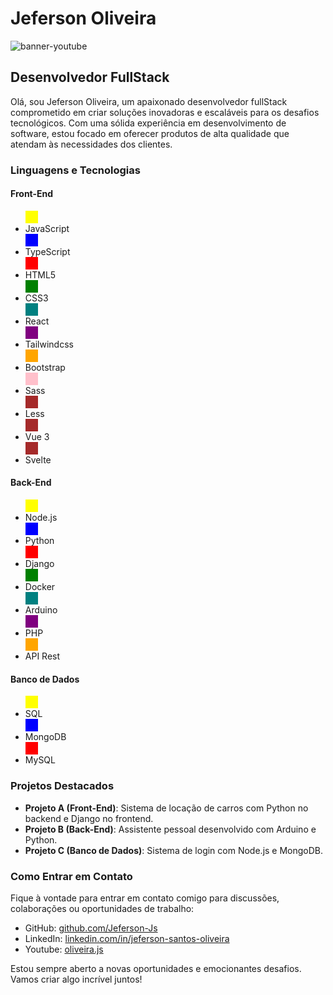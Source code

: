 # Jeferson Oliveira
![banner-youtube](https://github.com/Jeferson-Js/Jeferson-Js/assets/82729145/627a7354-c0b4-406f-b16d-7cae732ba76d)

## Desenvolvedor FullStack

Olá, sou Jeferson Oliveira, um apaixonado desenvolvedor fullStack comprometido em criar soluções inovadoras e escaláveis para os desafios tecnológicos. Com uma sólida experiência em desenvolvimento de software, estou focado em oferecer produtos de alta qualidade que atendam às necessidades dos clientes.

### Linguagens e Tecnologias

#### Front-End
- <div style="width: 20px; height: 20px; background-color: yellow;"></div> JavaScript
- <div style="width: 20px; height: 20px; background-color: blue;"></div> TypeScript
- <div style="width: 20px; height: 20px; background-color: red;"></div> HTML5
- <div style="width: 20px; height: 20px; background-color: green;"></div> CSS3
- <div style="width: 20px; height: 20px; background-color: teal;"></div> React
- <div style="width: 20px; height: 20px; background-color: purple;"></div> Tailwindcss
- <div style="width: 20px; height: 20px; background-color: orange;"></div> Bootstrap
- <div style="width: 20px; height: 20px; background-color: pink;"></div> Sass
- <div style="width: 20px; height: 20px; background-color: brown;"></div> Less
- <div style="width: 20px; height: 20px; background-color: brown;"></div> Vue 3
- <div style="width: 20px; height: 20px; background-color: brown;"></div> Svelte

#### Back-End
- <div style="width: 20px; height: 20px; background-color: yellow;"></div> Node.js
- <div style="width: 20px; height: 20px; background-color: blue;"></div> Python
- <div style="width: 20px; height: 20px; background-color: red;"></div> Django
- <div style="width: 20px; height: 20px; background-color: green;"></div> Docker
- <div style="width: 20px; height: 20px; background-color: teal;"></div> Arduino
- <div style="width: 20px; height: 20px; background-color: purple;"></div> PHP
- <div style="width: 20px; height: 20px; background-color: orange;"></div> API Rest

#### Banco de Dados
- <div style="width: 20px; height: 20px; background-color: yellow;"></div> SQL
- <div style="width: 20px; height: 20px; background-color: blue;"></div> MongoDB
- <div style="width: 20px; height: 20px; background-color: red;"></div> MySQL


### Projetos Destacados

- **Projeto A (Front-End)**: Sistema de locação de carros com Python no backend e Django no frontend.
- **Projeto B (Back-End)**: Assistente pessoal desenvolvido com Arduino e Python.
- **Projeto C (Banco de Dados)**: Sistema de login com Node.js e MongoDB.

### Como Entrar em Contato

Fique à vontade para entrar em contato comigo para discussões, colaborações ou oportunidades de trabalho:

- GitHub: [github.com/Jeferson-Js](https://github.com/Jeferson-Js)
- LinkedIn: [linkedin.com/in/jeferson-santos-oliveira](https://www.linkedin.com/in/jeferson-santos-oliveira)
- Youtube: [oliveira.js](https://bit.ly/3IUshUT)

Estou sempre aberto a novas oportunidades e emocionantes desafios. Vamos criar algo incrível juntos!
